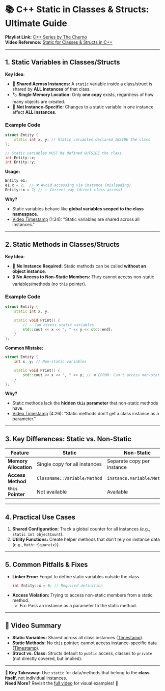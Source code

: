 # 📚 C++ Static in Classes & Structs: Ultimate Guide  
**Playlist Link:** [C++ Series by The Cherno](https://www.youtube.com/watch?v=9RJTQmK0YPI&list=PLlrATfBNZ98dudnM48yfGUldqGD0S4FFb&index=10)  
**Video Reference:** [Static for Classes & Structs in C++](https://youtu.be/V-BFlMrBtqQ)  

---

## **1. Static Variables in Classes/Structs**  
**Key Idea:**  
- 🔄 **Shared Across Instances:** A `static` variable inside a class/struct is shared by **ALL instances** of that class.  
- 🏷️ **Single Memory Location:** Only **one copy** exists, regardless of how many objects are created.  
- 🚫 **Not Instance-Specific:** Changes to a static variable in one instance affect **ALL instances**.  

### **Example Code**  
```cpp  
struct Entity {  
    static int x, y; // Static variables declared INSIDE the class  
};  

// Static variables MUST be defined OUTSIDE the class  
int Entity::x;  
int Entity::y;  
```  
**Usage:**  
```cpp  
Entity e1;  
e1.x = 2;  // ❌ Avoid accessing via instance (misleading)  
Entity::x = 2; // ✅ Correct way (direct class access)  
```  

**Why?**  
- Static variables behave like **global variables scoped to the class namespace**.  
- [Video Timestamp](https://youtu.be/V-BFlMrBtqQ?t=94) (1:34): "Static variables are shared across all instances."  

---

## **2. Static Methods in Classes/Structs**  
**Key Idea:**  
- 🚫 **No Instance Required:** Static methods can be called **without an object instance**.  
- 🔒 **No Access to Non-Static Members:** They cannot access non-static variables/methods (no `this` pointer).  

### **Example Code**  
```cpp  
struct Entity {  
    static int x, y;  

    static void Print() {  
        // ✅ Can access static variables  
        std::cout << x << ", " << y << std::endl;  
    }  
};  
```  

**Common Mistake:**  
```cpp  
struct Entity {  
    int x, y; // Non-static variables  

    static void Print() {  
        std::cout << x << ", " << y; // ❌ ERROR: Can't access non-static members  
    }  
};  
```  
**Why?**  
- Static methods lack the **hidden `this` parameter** that non-static methods have.  
- [Video Timestamp](https://youtu.be/V-BFlMrBtqQ?t=266) (4:26): "Static methods don’t get a class instance as a parameter."  

---

## **3. Key Differences: Static vs. Non-Static**  
| **Feature**               | **Static**                          | **Non-Static**                     |  
|---------------------------|-------------------------------------|------------------------------------|  
| **Memory Allocation**      | Single copy for all instances       | Separate copy per instance         |  
| **Access Method**          | `ClassName::Variable/Method`        | `instance.Variable/Method`         |  
| **`this` Pointer**         | Not available                       | Available                          |  

---

## **4. Practical Use Cases**  
1. **Shared Configuration:** Track a global counter for all instances (e.g., `static int objectCount`).  
2. **Utility Functions:** Create helper methods that don’t rely on instance data (e.g., `Math::Square(x)`).  

---

## **5. Common Pitfalls & Fixes**  
- **Linker Error:** Forgot to define static variables outside the class.  
  ```cpp  
  int Entity::x = 0; // Required definition  
  ```  
- **Access Violation:** Trying to access non-static members from a static method.  
  - Fix: Pass an instance as a parameter to the static method.  

---

## **📼 Video Summary**  
- **Static Variables:** Shared across all class instances ([Timestamp](https://youtu.be/V-BFlMrBtqQ?t=94)).  
- **Static Methods:** No `this` pointer; cannot access instance-specific data ([Timestamp](https://youtu.be/V-BFlMrBtqQ?t=266)).  
- **Struct vs. Class:** Structs default to `public` access, classes to `private` (not directly covered, but implied).  

---

**🎯 Key Takeaway:** Use `static` for data/methods that belong to the **class itself**, not individual instances.  
**Need More?** Revisit the [full video](https://youtu.be/V-BFlMrBtqQ) for visual examples! 🎥